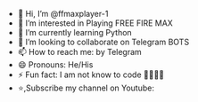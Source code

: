 - 👋 Hi, I’m @ffmaxplayer-1
- 👀 I’m interested in Playing FREE FIRE MAX 
- 🌱 I’m currently learning Python 
- 💞️ I’m looking to collaborate on Telegram BOTS
- 📫 How to reach me: by Telegram
- 😄 Pronouns: He/His
- ⚡ Fun fact: I am not know to code 🤣🤣🤣🤣
-  ⭐,Subscribe my channel on Youtube: 
<!---
ffmaxplayer-1/ffmaxplayer-1 is a ✨ special ✨ repository because its `README.md` (this file) appears on your GitHub profile.
You can click the Preview link to take a look at your changes.
--->
